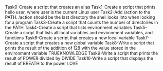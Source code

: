 Task0-Create a script that creates an alias
Task1-Create a script that prints hello user, where user is the current Linux user
Task2-Add /action to the PATH. /action should be the last directory the shell looks into when looking for a program
Task3-Create a script that counts the number of directories in the PATH
Task4-Create a script that lists environment variables
Task5-Create a script that lists all local variables and environment variables, and functions
Task6-Create a script that creates a new local variable
Task7-Create a script that creates a new global variable
Task8-Write a script that prints the result of the addition of 128 with the value stored in the environment variable TRUEKNOWLEDGE
Task9-Write a script that prints the result of POWER divided by DIVIDE
Task10-Write a script that displays the result of BREATH to the power LOVE
